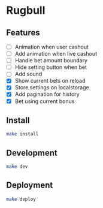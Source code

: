 # Rugbull 

## Features

- [ ] Animation when user cashout
- [ ] Add animation when live cashout
- [ ] Handle bet amount boundary
- [ ] Hide setting button when bet
- [ ] Add sound
- [x] Show current bets on reload
- [x] Store settings on localstorage 
- [x] Add pagination for history
- [x] Bet using current bonus

## Install

```bash
make install
```

## Development

```bash
make dev
```

## Deployment

```bash
make deploy
```
